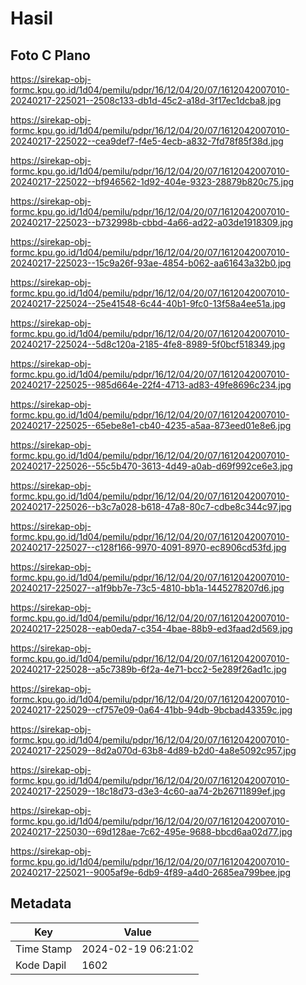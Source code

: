 # Hasil

## Foto C Plano

https://sirekap-obj-formc.kpu.go.id/1d04/pemilu/pdpr/16/12/04/20/07/1612042007010-20240217-225021--2508c133-db1d-45c2-a18d-3f17ec1dcba8.jpg

https://sirekap-obj-formc.kpu.go.id/1d04/pemilu/pdpr/16/12/04/20/07/1612042007010-20240217-225022--cea9def7-f4e5-4ecb-a832-7fd78f85f38d.jpg

https://sirekap-obj-formc.kpu.go.id/1d04/pemilu/pdpr/16/12/04/20/07/1612042007010-20240217-225022--bf946562-1d92-404e-9323-28879b820c75.jpg

https://sirekap-obj-formc.kpu.go.id/1d04/pemilu/pdpr/16/12/04/20/07/1612042007010-20240217-225023--b732998b-cbbd-4a66-ad22-a03de1918309.jpg

https://sirekap-obj-formc.kpu.go.id/1d04/pemilu/pdpr/16/12/04/20/07/1612042007010-20240217-225023--15c9a26f-93ae-4854-b062-aa61643a32b0.jpg

https://sirekap-obj-formc.kpu.go.id/1d04/pemilu/pdpr/16/12/04/20/07/1612042007010-20240217-225024--25e41548-6c44-40b1-9fc0-13f58a4ee51a.jpg

https://sirekap-obj-formc.kpu.go.id/1d04/pemilu/pdpr/16/12/04/20/07/1612042007010-20240217-225024--5d8c120a-2185-4fe8-8989-5f0bcf518349.jpg

https://sirekap-obj-formc.kpu.go.id/1d04/pemilu/pdpr/16/12/04/20/07/1612042007010-20240217-225025--985d664e-22f4-4713-ad83-49fe8696c234.jpg

https://sirekap-obj-formc.kpu.go.id/1d04/pemilu/pdpr/16/12/04/20/07/1612042007010-20240217-225025--65ebe8e1-cb40-4235-a5aa-873eed01e8e6.jpg

https://sirekap-obj-formc.kpu.go.id/1d04/pemilu/pdpr/16/12/04/20/07/1612042007010-20240217-225026--55c5b470-3613-4d49-a0ab-d69f992ce6e3.jpg

https://sirekap-obj-formc.kpu.go.id/1d04/pemilu/pdpr/16/12/04/20/07/1612042007010-20240217-225026--b3c7a028-b618-47a8-80c7-cdbe8c344c97.jpg

https://sirekap-obj-formc.kpu.go.id/1d04/pemilu/pdpr/16/12/04/20/07/1612042007010-20240217-225027--c128f166-9970-4091-8970-ec8906cd53fd.jpg

https://sirekap-obj-formc.kpu.go.id/1d04/pemilu/pdpr/16/12/04/20/07/1612042007010-20240217-225027--a1f9bb7e-73c5-4810-bb1a-1445278207d6.jpg

https://sirekap-obj-formc.kpu.go.id/1d04/pemilu/pdpr/16/12/04/20/07/1612042007010-20240217-225028--eab0eda7-c354-4bae-88b9-ed3faad2d569.jpg

https://sirekap-obj-formc.kpu.go.id/1d04/pemilu/pdpr/16/12/04/20/07/1612042007010-20240217-225028--a5c7389b-6f2a-4e71-bcc2-5e289f26ad1c.jpg

https://sirekap-obj-formc.kpu.go.id/1d04/pemilu/pdpr/16/12/04/20/07/1612042007010-20240217-225029--cf757e09-0a64-41bb-94db-9bcbad43359c.jpg

https://sirekap-obj-formc.kpu.go.id/1d04/pemilu/pdpr/16/12/04/20/07/1612042007010-20240217-225029--8d2a070d-63b8-4d89-b2d0-4a8e5092c957.jpg

https://sirekap-obj-formc.kpu.go.id/1d04/pemilu/pdpr/16/12/04/20/07/1612042007010-20240217-225029--18c18d73-d3e3-4c60-aa74-2b26711899ef.jpg

https://sirekap-obj-formc.kpu.go.id/1d04/pemilu/pdpr/16/12/04/20/07/1612042007010-20240217-225030--69d128ae-7c62-495e-9688-bbcd6aa02d77.jpg

https://sirekap-obj-formc.kpu.go.id/1d04/pemilu/pdpr/16/12/04/20/07/1612042007010-20240217-225021--9005af9e-6db9-4f89-a4d0-2685ea799bee.jpg


## Metadata

| Key        | Value               |
| ---------- | ------------------- |
| Time Stamp | 2024-02-19 06:21:02 |
| Kode Dapil | 1602                |



